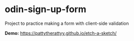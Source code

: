 # odin-sign-up-form
Project to practice making a form with client-side validation

**Demo:** https://pattytherattyy.github.io/etch-a-sketch/
